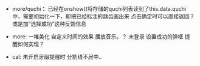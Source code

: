 * more/quchi：
已经在onshow()将存储的quchi列表读到了this.data.quchi中，需要初始化一下，即把已经标注的龋齿画出来
点击确定时可以直接返回？或是加“选择成功”这种反馈信息

* more:
一堆美化
自定义时间的效果
播放音乐。？
未登录
设置成功的弹框
提醒如何实现？

* cal:
未开启牙龈提醒时
分割线不居中..